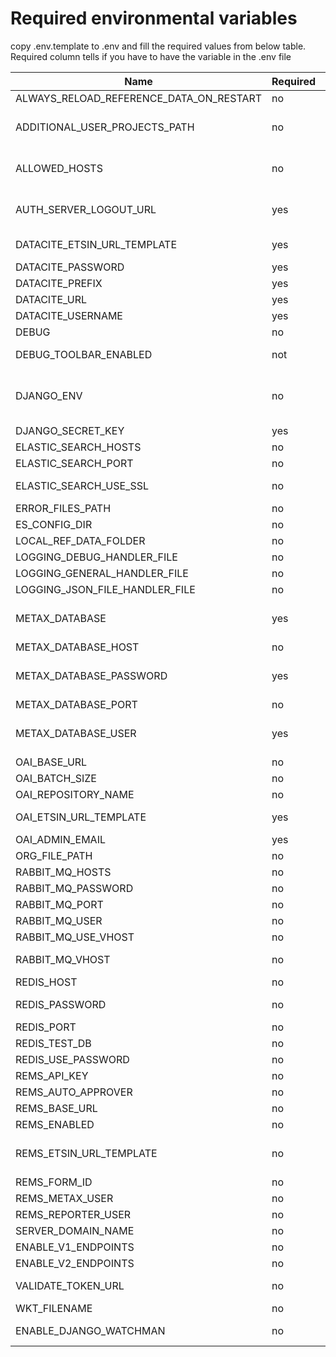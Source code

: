 # Required environmental variables

copy .env.template to .env and fill the required values from below table. Required column tells if you have to have the variable in the .env file

| Name                                    | Required | Default                                                                               | Description                                                                                                |
| --------------------------------------- | -------- | ------------------------------------------------------------------------------------- | ---------------------------------------------------------------------------------------------------------- |
| ALWAYS_RELOAD_REFERENCE_DATA_ON_RESTART | no       | True
| ADDITIONAL_USER_PROJECTS_PATH           | no       | ""                                                                                    | Defines the file location where additional projects can be given for specific endusers                     |
| ALLOWED_HOSTS                           | no       | []                                                                                    | Defines which IP-addresses are allowed to access metax, DJANGO_ENV=local overrides this                    |
| AUTH_SERVER_LOGOUT_URL                  | yes      |                                                                                       | URL on the auth server where logout button on /secure page will finally redirect the user                  |
| DATACITE_ETSIN_URL_TEMPLATE             | yes      |                                                                                       | Landing page URL for the dataset for Datacite service. Must contain '%s'                                   |
| DATACITE_PASSWORD                       | yes      |                                                                                       |
| DATACITE_PREFIX                         | yes      |                                                                                       |
| DATACITE_URL                            | yes      |                                                                                       |
| DATACITE_USERNAME                       | yes      |                                                                                       |
| DEBUG                                   | no       | False                                                                                 |
| DEBUG_TOOLBAR_ENABLED                   | not      | True                                                                                  | Enable debug toolbar on local environment                                                                  |
| DJANGO_ENV                              | no       | local                                                                                 | Specifies the environment, corresponds with the environments found in src/metax_api/settings/environments/ |
| DJANGO_SECRET_KEY                       | yes      |                                                                                       |
| ELASTIC_SEARCH_HOSTS                    | no       | localhost                                                                             | Elastic Search instance IPs                                                                                |
| ELASTIC_SEARCH_PORT                     | no       | 9200                                                                                  |
| ELASTIC_SEARCH_USE_SSL                  | no       | False                                                                                 | Should Elastic Search queries use https                                                                    |
| ERROR_FILES_PATH                        | no       | src/log/metax-api/errors                                                              | Error file folder                                                                                          |
| ES_CONFIG_DIR                           | no       | src/metax_api/tasks/refdata/refdata_indexer/resources/es-config                       | metax-ops compatibility                                                                                    |
| LOCAL_REF_DATA_FOLDER                   | no       | src/metax_api/tasks/refdata/refdata_indexer/resources/local-refdata                   | metax-ops compatibility                                                                                    |
| LOGGING_DEBUG_HANDLER_FILE              | no       | /var/log/metax-api/metax_api.log                                                      | metax-ops compatibility                                                                                    |
| LOGGING_GENERAL_HANDLER_FILE            | no       | /var/log/metax-api/metax_api.log                                                      | metax-ops compatibility                                                                                    |
| LOGGING_JSON_FILE_HANDLER_FILE          | no       | /var/log/metax-api/metax_api.json.log                                                 | metax-ops compatibility                                                                                    |
| METAX_DATABASE                          | yes      |                                                                                       | Postgres database name, not required in docker stack configuration                                         |
| METAX_DATABASE_HOST                     | no       | localhost                                                                             | Postgres database host                                                                                     |
| METAX_DATABASE_PASSWORD                 | yes      |                                                                                       | Postgres database password, not required in docker stack configuration                                     |
| METAX_DATABASE_PORT                     | no       | 5432                                                                                  | Postgres instance exposed port                                                                             |
| METAX_DATABASE_USER                     | yes      |                                                                                       | Postgres user which owns the database, not required in docker stack configuration                          |
| OAI_BASE_URL                            | no       | https://metax.fd-dev.csc.fi/oai/                                                      | Metax OAI server base url                                                                                  |
| OAI_BATCH_SIZE                          | no       | 25                                                                                    | Batch size of the oai response                                                                             |
| OAI_REPOSITORY_NAME                     | no       | Metax                                                                                 | Repository name of OAI server                                                                              |
| OAI_ETSIN_URL_TEMPLATE                  | yes      |                                                                                       | Landing page URL of the dataset. Must contain '%s'                                                         |
| OAI_ADMIN_EMAIL                         | yes      |                                                                                       |
| ORG_FILE_PATH                           | no       | src/metax_api/tasks/refdata/refdata_indexer/resources/organizations/organizations.csv | metax-ops compatibility                                                                                    |
| RABBIT_MQ_HOSTS                         | no       | localhost                                                                             | RabbitMQ instance IPs                                                                                      |
| RABBIT_MQ_PASSWORD                      | no       | guest                                                                                 |
| RABBIT_MQ_PORT                          | no       | 5672                                                                                  |
| RABBIT_MQ_USER                          | no       | guest                                                                                 |
| RABBIT_MQ_USE_VHOST                     | no       | False
| RABBIT_MQ_VHOST                         | no       |                                                                                       | Required if RABBIT_MQ_USE_VHOST is True                                                                    |
| REDIS_HOST                              | no       | localhost                                                                             | Redis instance IPs                                                                                         |
| REDIS_PASSWORD                          | no       |                                                                                       | Required if REDIS_USE_PASSWORD is True
| REDIS_PORT                              | no       | 6379                                                                                  |
| REDIS_TEST_DB                           | no       | 15                                                                                    | Pick a number, any number                                                                                  |
| REDIS_USE_PASSWORD                      | no       | False                                                                                 |
| REMS_API_KEY                            | no       |                                                                                       | Required if REMS is enabled                                                                                |
| REMS_AUTO_APPROVER                      | no       |                                                                                       | Required if REMS is enabled                                                                                |
| REMS_BASE_URL                           | no       |                                                                                       | Required if REMS is enabled                                                                                |
| REMS_ENABLED                            | no       | False
| REMS_ETSIN_URL_TEMPLATE                 | no       |                                                                                       | Landing page URL of the dataset. Required if REMS is enabled, Must contain '%s'                            |
| REMS_FORM_ID                            | no       |                                                                                       | Required if REMS is enabled                                                                                |
| REMS_METAX_USER                         | no       |                                                                                       | Required if REMS is enabled                                                                                |
| REMS_REPORTER_USER                      | no       |                                                                                       | Required if REMS is enabled                                                                                |
| SERVER_DOMAIN_NAME                      | no       | metax.fd-dev.csc.fi                                                                   |
| ENABLE_V1_ENDPOINTS                     | no       | True
| ENABLE_V2_ENDPOINTS                     | no       | True
| VALIDATE_TOKEN_URL                      | no       | https://127.0.0.1/secure/validate_token                                               | URL where bearer tokens get validated
| WKT_FILENAME                            | no       | src/metax_api/tasks/refdata/refdata_indexer/resources/uri_to_wkt.json                 |
| ENABLE_DJANGO_WATCHMAN                  | no       | False                                                                                 | Should watchman monitoring be enabled                                                                      |